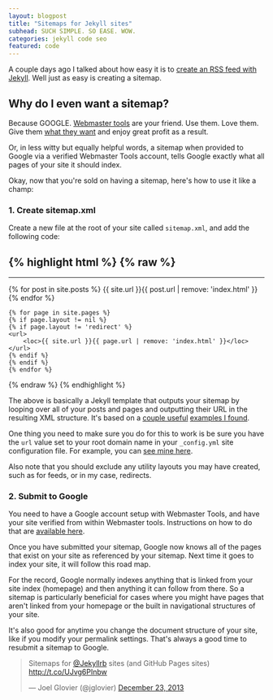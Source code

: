 ```yaml
---
layout: blogpost
title: "Sitemaps for Jekyll sites"
subhead: SUCH SIMPLE. SO EASE. WOW.
categories: jekyll code seo
featured: code
---
```


A couple days ago I talked about how easy it is to [create an RSS feed with Jekyll](/rss-for-jekyll/). Well just as easy is creating a sitemap.

## Why do I even want a sitemap?

Because GOOGLE. [Webmaster tools](https://www.google.com/webmasters/tools/) are your friend. Use them. Love them. Give them [what they want](http://support.google.com/webmasters/bin/answer.py?hl=en&answer=183669#183669) and enjoy great profit as a result.

Or, in less witty but equally helpful words, a sitemap when provided to Google via a verified Webmaster Tools account, tells Google exactly what all pages of your site it should index.

Okay, now that you're sold on having a sitemap, here's how to use it like a champ:

### 1. Create sitemap.xml

Create a new file at the root of your site called `sitemap.xml`, and add the following code:

{% highlight html %}
{% raw %}
---
---
<?xml version="1.0" encoding="UTF-8"?>
<urlset xmlns="http://www.sitemaps.org/schemas/sitemap/0.9">
    {% for post in site.posts %}
    <url>
        <loc>{{ site.url }}{{ post.url | remove: 'index.html' }}</loc>
    </url>
    {% endfor %}

    {% for page in site.pages %}
    {% if page.layout != nil %}
    {% if page.layout != 'redirect' %}
    <url>
        <loc>{{ site.url }}{{ page.url | remove: 'index.html' }}</loc>
    </url>
    {% endif %}
    {% endif %}
    {% endfor %}
</urlset>
{% endraw %}
{% endhighlight %}

The above is basically a Jekyll template that outputs your sitemap by looping over all of your posts and pages and outputting their URL in the resulting XML structure. It's based on a [couple useful](http://vvv.tobiassjosten.net/jekyll/jekyll-sitemap-without-plugins/) [examples I found](http://davidensinger.com/2013/11/building-a-better-sitemap-xml-with-jekyll/).

One thing you need to make sure you do for this to work is be sure you have the `url` value set to your root domain name in your `_config.yml` site configuration file. For example, you can [see mine here](https://github.com/jglovier/jglovier.github.io/blob/master/_config.yml).

Also note that you should exclude any utility layouts you may have created, such as for feeds, or in my case, redirects.

### 2. Submit to Google

You need to have a Google account setup with Webmaster Tools, and have your site verified from within Webmaster tools. Instructions on how to do that are [available here](https://support.google.com/webmasters/answer/183669?hl=en#183669).

Once you have submitted your sitemap, Google now knows all of the pages that exist on your site as referenced by your sitemap. Next time it goes to index your site, it will follow this road map.

For the record, Google normally indexes anything that is linked from your site index (homepage) and then anything it can follow from there. So a sitemap is particularly beneficial for cases where you might have pages that aren't linked from your homepage or the built in navigational structures of your site.

It's also good for anytime you change the document structure of your site, like if you modify your permalink settings. That's always a good time to resubmit a sitemap to Google.

<blockquote class="twitter-tweet" lang="en"><p>Sitemaps for <a href="https://twitter.com/jekyllrb">@Jekyllrb</a> sites (and GitHub Pages sites) <a href="http://t.co/UJvg6PInbw">http://t.co/UJvg6PInbw</a></p>&mdash; Joel Glovier (@jglovier) <a href="https://twitter.com/jglovier/statuses/415240947685797889">December 23, 2013</a></blockquote>
<script async src="//platform.twitter.com/widgets.js" charset="utf-8"></script>
